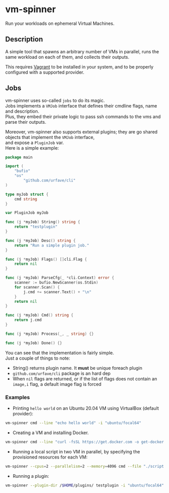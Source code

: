 # vm-spinner

Run your workloads on ephemeral Virtual Machines.

## Description

A simple tool that spawns an arbitrary number of VMs in parallel, runs the same workload on each of them, and collects their outputs.

This requires [Vagrant](https://www.vagrantup.com/) to be installed in your system, and to be properly configured with a supported provider.

## Jobs

vm-spinner uses so-called `jobs` to do its magic.  
Jobs implements a `VMJob` interface that defines their cmdline flags, name and description.  
Plus, they embed their private logic to pass ssh commands to the vms and parse their outputs.  

Moreover, vm-spinner also supports external plugins; they are go shared objects that implement the `VMJob` interface,  
and expose a `PluginJob` var.  
Here is a simple example:
```go
package main

import (
	"bufio"
	"os"
    	"github.com/urfave/cli"
)

type myJob struct {
	cmd string
}

var PluginJob myJob

func (j *myJob) String() string {
	return "testplugin"
}

func (j *myJob) Desc() string {
	return "Run a simple plugin job."
}

func (j *myJob) Flags() []cli.Flag {
	return nil
}

func (j *myJob) ParseCfg(_ *cli.Context) error {
	scanner := bufio.NewScanner(os.Stdin)
	for scanner.Scan() {
		j.cmd += scanner.Text() + "\n"
	}
	return nil
}

func (j *myJob) Cmd() string {
	return j.cmd
}

func (j *myJob) Process(_, _ string) {}

func (j *myJob) Done() {}
```

You can see that the implementation is fairly simple.  
Just a couple of things to note:

* String() returns plugin name. It **must** be unique foreach plugin
* `github.com/urfave/cli` package is an hard dep
* When `nil` flags are returned, or if the list of flags does not contain an `image,i` flag, a default image flag is forced

### Examples

* Printing `hello world` on an Ubuntu 20.04 VM using VirtualBox (default provider):
```bash
vm-spinner cmd --line "echo hello world" -i "ubuntu/focal64"
```

* Creating a VM and installing Docker.
```bash
vm-spinner cmd --line "curl -fsSL https://get.docker.com -o get-docker.sh && sh ./get-docker.sh" -i "ubuntu/focal64"
```

* Running a local script in two VM in parallel, by specifying the provisioned resources for each VM:
```bash
vm-spinner --cpus=2 --parallelism=2 --memory=4096 cmd --file "./script.sh" -i "ubuntu/focal64" -i "ubuntu/bionic64"
```

* Running a plugin:
```bash
vm-spinner --plugin-dir /$HOME/plugins/ testplugin -i "ubuntu/focal64"
```
